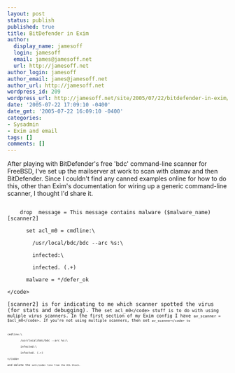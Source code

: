 ```yaml
---
layout: post
status: publish
published: true
title: BitDefender in Exim
author:
  display_name: jamesoff
  login: jamesoff
  email: james@jamesoff.net
  url: http://jamesoff.net
author_login: jamesoff
author_email: james@jamesoff.net
author_url: http://jamesoff.net
wordpress_id: 209
wordpress_url: http://jamesoff.net/site/2005/07/22/bitdefender-in-exim/
date: '2005-07-22 17:09:10 -0400'
date_gmt: '2005-07-22 16:09:10 -0400'
categories:
- Sysadmin
- Exim and email
tags: []
comments: []
---
```

<p>After playing with BitDefender's free 'bdc' command-line scanner for FreeBSD, I've set up the mailserver at work to scan with clamav and then BitDefender. Since I couldn't find any canned examples online for how to do this, other than Exim's documentation for wiring up a generic command-line scanner, I thought I'd share it.<br />
<code><br />
    drop  message = This message contains malware ($malware_name) [scanner2]<br />
      set acl_m0 = cmdline:\<br />
        &#47;usr&#47;local&#47;bdc&#47;bdc --arc %s:\<br />
        infected:\<br />
        infected. (.+)<br />
      malware = *&#47;defer_ok<br />
<&#47;code><br />
[scanner2] is for indicating to me which scanner spotted the virus (for stats and debugging). The <code>set acl_m0<&#47;code> stuff is to do with using muliple virus scanners. In the first section of my Exim config I have <code>av_scanner = $acl_m0<&#47;code>. If you're not using multiple scanners, then set <code>av_scanner<&#47;code> to<br />
<code><br />
cmdline:\<br />
        &#47;usr&#47;local&#47;bdc&#47;bdc --arc %s:\<br />
        infected:\<br />
        infected. (.+)<br />
<&#47;code><br />
and delete the <code>set<&#47;code> line from the ACL block.</p>
